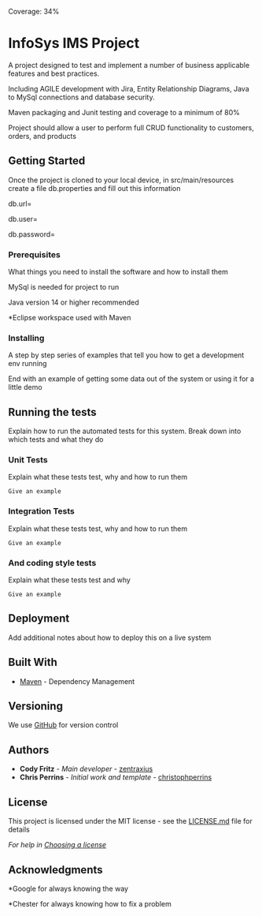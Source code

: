 Coverage: 34%
# InfoSys IMS Project

A project designed to test and implement a number of business applicable features and best practices.

Including AGILE development with Jira, Entity Relationship Diagrams, Java to MySql connections and database security.

Maven packaging and Junit testing and coverage to a minimum of 80%

Project should allow a user to perform full CRUD functionality to customers, orders, and products

## Getting Started

Once the project is cloned to your local device, in src/main/resources create a file db.properties and fill out this information

db.url=

db.user=

db.password=

### Prerequisites

What things you need to install the software and how to install them

MySql is needed for project to run

Java version 14 or higher recommended

*Eclipse workspace used with Maven

### Installing

A step by step series of examples that tell you how to get a development env running

End with an example of getting some data out of the system or using it for a little demo

## Running the tests

Explain how to run the automated tests for this system. Break down into which tests and what they do

### Unit Tests 

Explain what these tests test, why and how to run them

```
Give an example
```

### Integration Tests 
Explain what these tests test, why and how to run them

```
Give an example
```

### And coding style tests

Explain what these tests test and why

```
Give an example
```

## Deployment

Add additional notes about how to deploy this on a live system

## Built With

* [Maven](https://maven.apache.org/) - Dependency Management

## Versioning

We use [GitHub](https://github.com/) for version control

## Authors
* **Cody Fritz** - *Main developer* - [zentraxius](https://github.com/Zentraxius)
* **Chris Perrins** - *Initial work and template* - [christophperrins](https://github.com/christophperrins)

## License

This project is licensed under the MIT license - see the [LICENSE.md](LICENSE.md) file for details 

*For help in [Choosing a license](https://choosealicense.com/)*

## Acknowledgments

*Google for always knowing the way 

*Chester for always knowing how to fix a problem